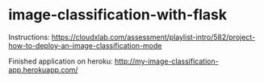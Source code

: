 # image-classification-with-flask

Instructions: https://cloudxlab.com/assessment/playlist-intro/582/project-how-to-deploy-an-image-classification-mode

Finished application on heroku: http://my-image-classification-app.herokuapp.com/

